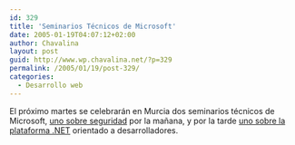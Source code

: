 ```yaml
---
id: 329
title: 'Seminarios Técnicos de Microsoft'
date: 2005-01-19T04:07:12+02:00
author: Chavalina
layout: post
guid: http://www.wp.chavalina.net/?p=329
permalink: /2005/01/19/post-329/
categories:
  - Desarrollo web
---
```

El próximo martes se celebrarán en Murcia dos seminarios técnicos de Microsoft, <a href="http://www.microsoft.com/spain/technet/jornadas/gira/default.asp#jornadas" target="_blank">uno sobre seguridad</a> por la ma&ntilde;ana, y por la tarde <a href="http://msevents-eu.microsoft.com/cui/EventDetail.aspx?culture=es-ES&#038;EventID=118754225&#038;EventCategory=1" target="_blank">uno sobre la plataforma .NET</a> orientado a desarrolladores.
